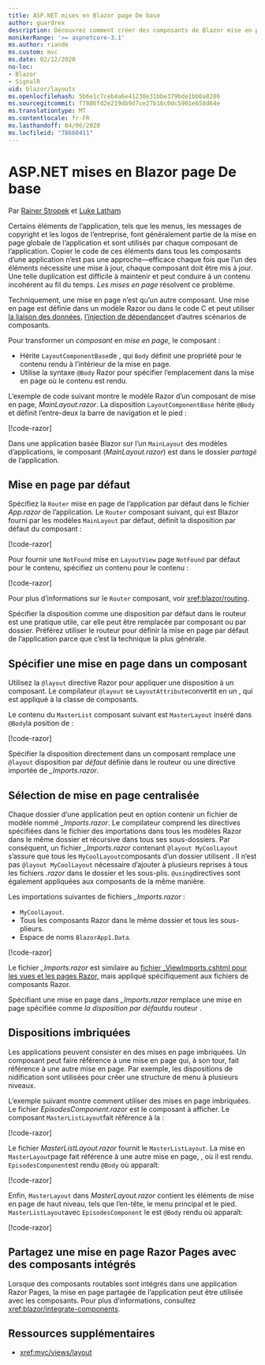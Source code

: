 ```yaml
---
title: ASP.NET mises en Blazor page De base
author: guardrex
description: Découvrez comment créer des composants de Blazor mise en page réutilisables pour les applications.
monikerRange: '>= aspnetcore-3.1'
ms.author: riande
ms.custom: mvc
ms.date: 02/12/2020
no-loc:
- Blazor
- SignalR
uid: blazor/layouts
ms.openlocfilehash: 5b6e1c7ceb4a6e41230e31bbe379bde1bb0a8286
ms.sourcegitcommit: f7886fd2e219db9d7ce27b16c0dc5901e658d64e
ms.translationtype: MT
ms.contentlocale: fr-FR
ms.lasthandoff: 04/06/2020
ms.locfileid: "78660411"
---
```

# <a name="aspnet-core-opno-locblazor-layouts"></a>ASP.NET mises en Blazor page De base

Par [Rainer Stropek](https://www.timecockpit.com) et [Luke Latham](https://github.com/guardrex)

Certains éléments de l’application, tels que les menus, les messages de copyright et les logos de l’entreprise, font généralement partie de la mise en page globale de l’application et sont utilisés par chaque composant de l’application. Copier le code de ces éléments dans tous les composants d’une application n’est pas une approche&mdash;efficace chaque fois que l’un des éléments nécessite une mise à jour, chaque composant doit être mis à jour. Une telle duplication est difficile à maintenir et peut conduire à un contenu incohérent au fil du temps. *Les mises en page* résolvent ce problème.

Techniquement, une mise en page n’est qu’un autre composant. Une mise en page est définie dans un modèle Razor ou dans le code C et peut utiliser [la liaison des données,](xref:blazor/data-binding) [l’injection de dépendance](xref:blazor/dependency-injection)et d’autres scénarios de composants.

Pour transformer un *composant* en *mise en page,* le composant :

* Hérite `LayoutComponentBase`de , qui `Body` définit une propriété pour le contenu rendu à l’intérieur de la mise en page.
* Utilise la syntaxe `@Body` Razor pour spécifier l’emplacement dans la mise en page où le contenu est rendu.

L’exemple de code suivant montre le modèle Razor d’un composant de mise en page, *MainLayout.razor*. La disposition `LayoutComponentBase` hérite `@Body` et définit l’entre-deux la barre de navigation et le pied :

[!code-razor[](layouts/sample_snapshot/3.x/MainLayout.razor?highlight=1,13)]

Dans une application basée Blazor sur l’un `MainLayout` des modèles d’applications, le composant (*MainLayout.razor*) est dans le dossier *partagé* de l’application.

## <a name="default-layout"></a>Mise en page par défaut

Spécifiez la `Router` mise en page de l’application par défaut dans le fichier *App.razor* de l’application. Le `Router` composant suivant, qui est Blazor fourni par les modèles `MainLayout` par défaut, définit la disposition par défaut du composant :

[!code-razor[](layouts/sample_snapshot/3.x/App1.razor?highlight=3)]

Pour fournir une `NotFound` mise en `LayoutView` page `NotFound` par défaut pour le contenu, spécifiez un contenu pour le contenu :

[!code-razor[](layouts/sample_snapshot/3.x/App2.razor?highlight=6-9)]

Pour plus d’informations sur le `Router` composant, voir <xref:blazor/routing>.

Spécifier la disposition comme une disposition par défaut dans le routeur est une pratique utile, car elle peut être remplacée par composant ou par dossier. Préférez utiliser le routeur pour définir la mise en page par défaut de l’application parce que c’est la technique la plus générale.

## <a name="specify-a-layout-in-a-component"></a>Spécifier une mise en page dans un composant

Utilisez la `@layout` directive Razor pour appliquer une disposition à un composant. Le compilateur `@layout` se `LayoutAttribute`convertit en un , qui est appliqué à la classe de composants.

Le contenu du `MasterList` composant suivant est `MasterLayout` inséré dans `@Body`la position de :

[!code-razor[](layouts/sample_snapshot/3.x/MasterList.razor?highlight=1)]

Spécifier la disposition directement dans un composant remplace une `@layout` disposition par *défaut* définie dans le routeur ou une directive importée de *_Imports.razor*.

## <a name="centralized-layout-selection"></a>Sélection de mise en page centralisée

Chaque dossier d’une application peut en option contenir un fichier de modèle nommé *_Imports.razor*. Le compilateur comprend les directives spécifiées dans le fichier des importations dans tous les modèles Razor dans le même dossier et récursive dans tous ses sous-dossiers. Par conséquent, un fichier *_Imports.razor* contenant `@layout MyCoolLayout` s’assure que tous les `MyCoolLayout`composants d’un dossier utilisent . Il n’est pas `@layout MyCoolLayout` nécessaire d’ajouter à plusieurs reprises à tous les fichiers *.razor* dans le dossier et les sous-plis. `@using`directives sont également appliquées aux composants de la même manière.

Les importations suivantes de fichiers *_Imports.razor* :

* `MyCoolLayout`.
* Tous les composants Razor dans le même dossier et tous les sous-plieurs.
* Espace de noms `BlazorApp1.Data`.
 
[!code-razor[](layouts/sample_snapshot/3.x/_Imports.razor)]

Le fichier *_Imports.razor* est similaire au [fichier _ViewImports.cshtml pour les vues et les pages Razor,](xref:mvc/views/layout#importing-shared-directives) mais appliqué spécifiquement aux fichiers de composants Razor.

Spécifiant une mise en page dans *_Imports.razor* remplace une mise en page spécifiée comme *la disposition par défaut*du routeur .

## <a name="nested-layouts"></a>Dispositions imbriquées

Les applications peuvent consister en des mises en page imbriquées. Un composant peut faire référence à une mise en page qui, à son tour, fait référence à une autre mise en page. Par exemple, les dispositions de nidification sont utilisées pour créer une structure de menu à plusieurs niveaux.

L’exemple suivant montre comment utiliser des mises en page imbriquées. Le fichier *EpisodesComponent.razor* est le composant à afficher. Le composant `MasterListLayout`fait référence à la :

[!code-razor[](layouts/sample_snapshot/3.x/EpisodesComponent.razor?highlight=1)]

Le fichier *MasterListLayout.razor* fournit le `MasterListLayout`. La mise en `MasterLayout`page fait référence à une autre mise en page, , où il est rendu. `EpisodesComponent`est rendu `@Body` où apparaît:

[!code-razor[](layouts/sample_snapshot/3.x/MasterListLayout.razor?highlight=1,9)]

Enfin, `MasterLayout` dans *MasterLayout.razor* contient les éléments de mise en page de haut niveau, tels que l’en-tête, le menu principal et le pied. `MasterListLayout`avec `EpisodesComponent` le est `@Body` rendu où apparaît:

[!code-razor[](layouts/sample_snapshot/3.x/MasterLayout.razor?highlight=6)]

## <a name="share-a-razor-pages-layout-with-integrated-components"></a>Partagez une mise en page Razor Pages avec des composants intégrés

Lorsque des composants routables sont intégrés dans une application Razor Pages, la mise en page partagée de l’application peut être utilisée avec les composants. Pour plus d’informations, consultez <xref:blazor/integrate-components>.

## <a name="additional-resources"></a>Ressources supplémentaires

* <xref:mvc/views/layout>
